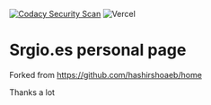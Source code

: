 [![Codacy Security Scan](https://github.com/widmnd/me-personal-page/actions/workflows/codacy.yml/badge.svg)](https://github.com/widmnd/me-personal-page/actions/workflows/codacy.yml)
![Vercel](https://vercelbadge.vercel.app/api/widmnd/me-personal-page)
# Srgio.es personal page

Forked from https://github.com/hashirshoaeb/home

Thanks a lot
